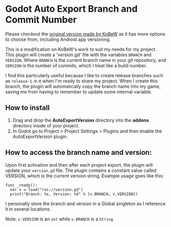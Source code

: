 # Godot Auto Export Branch and Commit Number

Please checkout the [original version made by KoBeW](https://github.com/KoBeWi/Godot-Auto-Export-Version) as it has more options to choose from, including Android app versioning.

This is a modification on KoBeW's work to suit my needs for my project. This plugin will create a 'version.gd' file with the variables `BRANCH` and `VERSION`. Where `BRANCH` is the current branch name in your git repository, and `VERSION` is the number of commits, which I treat like a build number.

I find this particularly useful because I like to create release branches such as `release-1.0.0` when I'm ready to share my project. When I create this branch, the plugin will automatically copy the branch name into my game, saving me from having to remember to update some internal variable.

## How to install

1. Drag and drop the **AutoExportVersion** directory into the **addons** directory inside of your project.
2. In Godot go to Project > Project Settings > Plugins and then enable the AutoExportVersion plugin.

## How to access the branch name and version:

Upon first activation and then after each project export, the plugin will update your `version.gd` file. The plugin contains a constant value called VERSION, which is the current version string. Example usage goes like this:
```GDScript
func _ready():
  var v = load("res://version.gd")
  print("Branch: %s, Version: %d" % [v.BRANCH, v.VERSION])
```
I personally store the branch and version in a Global singleton as I reference it in several locations.

Note: `v.VERSION` is an `int` while `v.BRANCH` is a `String`
